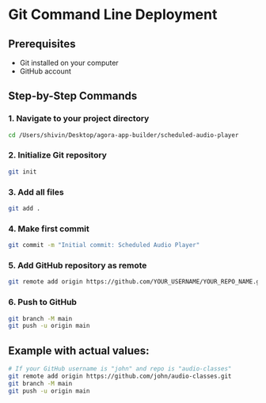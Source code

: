 # Git Command Line Deployment

## Prerequisites
- Git installed on your computer
- GitHub account

## Step-by-Step Commands

### 1. Navigate to your project directory
```bash
cd /Users/shivin/Desktop/agora-app-builder/scheduled-audio-player
```

### 2. Initialize Git repository
```bash
git init
```

### 3. Add all files
```bash
git add .
```

### 4. Make first commit
```bash
git commit -m "Initial commit: Scheduled Audio Player"
```

### 5. Add GitHub repository as remote
```bash
git remote add origin https://github.com/YOUR_USERNAME/YOUR_REPO_NAME.git
```

### 6. Push to GitHub
```bash
git branch -M main
git push -u origin main
```

## Example with actual values:
```bash
# If your GitHub username is "john" and repo is "audio-classes"
git remote add origin https://github.com/john/audio-classes.git
git branch -M main
git push -u origin main
```